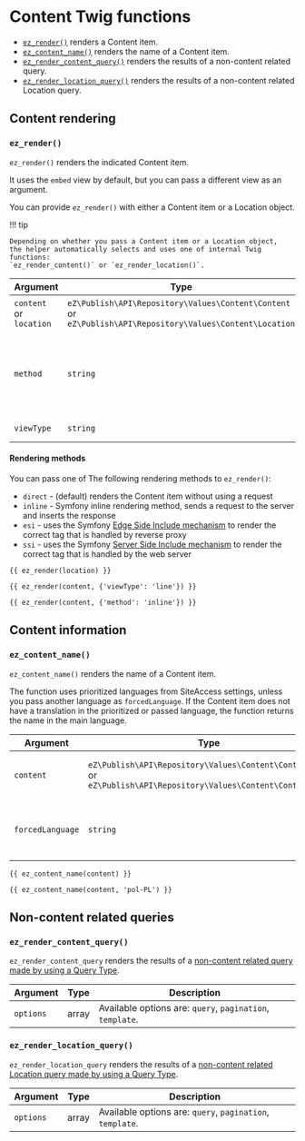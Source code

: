 # Content Twig functions

- [`ez_render()`](#ez_render) renders a Content item.
- [`ez_content_name()`](#ez_content_name) renders the name of a Content item.
- [`ez_render_content_query()`](#ez_render_content_query) renders the results of a non-content related query.
- [`ez_render_location_query()`](#ez_render_location_query) renders the results of a non-content related Location query.

## Content rendering

### `ez_render()`

`ez_render()` renders the indicated Content item.

It uses the `embed` view by default, but you can pass a different view as an argument.

You can provide `ez_render()` with either a Content item or a Location object.

!!! tip

    Depending on whether you pass a Content item or a Location object,
    the helper automatically selects and uses one of internal Twig functions:
    `ez_render_content()` or `ez_render_location()`.

|Argument|Type|Description|
|------|------|------|
|`content`</br>or</br>`location`|`eZ\Publish\API\Repository\Values\Content\Content`</br>or</br>`eZ\Publish\API\Repository\Values\Content\Location`|Content item or its Location.|
|`method`|`string`|(optional) [Rendering method](#rendering-methods). One of: `direct`, `inline`, `esi`, `ssi`.|
|`viewType`|`string`|(optional) [View type](../../templates.md#full-line-and-other-views).|

#### Rendering methods

You can pass one of The following rendering methods to `ez_render()`:

- `direct` - (default) renders the Content item without using a request
- `inline` - Symfony inline rendering method, sends a request to the server and inserts the response
- `esi` - uses the Symfony [Edge Side Include mechanism](https://symfony.com/doc/current/http_cache/esi.html) to render the correct tag that is handled by reverse proxy
- `ssi` - uses the Symfony [Server Side Include mechanism](https://symfony.com/doc/current/http_cache/ssi.html) to render the correct tag that is handled by the web server

``` html+twig
{{ ez_render(location) }}

{{ ez_render(content, {'viewType': 'line'}) }}

{{ ez_render(content, {'method': 'inline'}) }}
```

## Content information

### `ez_content_name()`

`ez_content_name()` renders the name of a Content item.

The function uses prioritized languages from SiteAccess settings, unless you pass another language as `forcedLanguage`.
If the Content item does not have a translation in the prioritized or passed language,
the function returns the name in the main language.

| Argument | Type | Description |
|---------------|------|-------------|
| `content` | `eZ\Publish\API\Repository\Values\Content\Content`</br>or</br>`eZ\Publish\API\Repository\Values\Content\ContentInfo` | Content item or its ContentInfo object.|
| `forcedLanguage` | `string` | (optional) Language to use (for example, `fre-FR`). |

``` html+twig
{{ ez_content_name(content) }}

{{ ez_content_name(content, 'pol-PL') }}
```

## Non-content related queries

### `ez_render_content_query()`

`ez_render_content_query` renders the results of a [non-content related query made by using a Query Type](../../templates.md#non-content-related-query-types).

|Argument|Type|Description|
|------|------|------|
|`options`|array|Available options are: `query`, `pagination`, `template`.|

### `ez_render_location_query()`

`ez_render_location_query` renders the results of a [non-content related Location query made by using a Query Type](../../templates.md#non-content-related-query-types).

|Argument|Type|Description|
|------|------|------|
|`options`|array|Available options are: `query`, `pagination`, `template`.|
